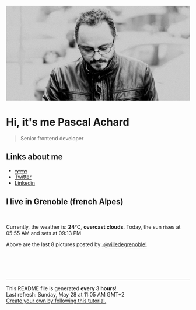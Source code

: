 ![Pascal Achard](./images/photo-pascal-achard.jpg)
# Hi, it's me Pascal Achard
> Senior frontend developer

## Links about me
- [www](https://www.pascal-achard.com)
- [Twitter](https://twitter.com/botmaster)
- [Linkedin](http://www.linkedin.com/in/pascal-achard)


## I live in Grenoble (french Alpes)
<img src="https://openweathermap.org/img/wn/04d@2x.png" alt="">

Currently, the weather is: **24**°C, **overcast clouds**.
Today, the sun rises at 05:55 AM and sets at 09:13 PM

Above are the last 8 pictures posted by <a href="https://www.instagram.com/villedegrenoble/" target="_blank"><img alt="" src="https://upload.wikimedia.org/wikipedia/commons/thumb/e/e7/Instagram_logo_2016.svg/1024px-Instagram_logo_2016.svg.png" width="20"/> @villedegrenoble!</a>

<p style="display: flex; flex-wrap: wrap; gap: 20px;">
        <img src="https://cdn1.picuki.com/hosted-by-instagram/q/0exhNuNYnjBGZDHIdN5WmL9I2OIgAAVRNecaS7j0nyZiNxIsbHWB58ltwdev%7C%7CDlyKw1oASyLfzto7YkoVV9VZFN%7C%7CPUzXS7aKSzhX66uaUICr0jxj%7C%7CJVnkrcxJHwcbX6o88QtOzjYMTIfQeoEH%7C%7Cb2rvUW%7C%7CP%7C%7CwbTcApC2TNbFAyQlWotfpUrJy9ZRzt52U1h+189JldAJZ+jtvdBFundPZlTIeAf3+Idp1orN2S%7C%7CkKncYSs6K%7C%7C1SO2ECMseW16GX6Rv5+HoOAAuiDpYGhpqzXheKc4EEMWggivhDk5mq4ExbWMO6xVgfY9i5DzCmMDUjFKiCU%7C%7Ck8SqtgLsSUHv3EBQnjeel%7C%7CW+eqN29qrRI9KlRdf+ni7xSoLsHppOa15YOO6GY1yEH9KOF+QLkJl7S+Bt5WeN11+nfrnzmhx0WWMe1GLfWrAiBcKTx5C3+3ONhGreoVJs.jpeg" alt="" width="200"/>
        <img src="https://cdn1.picuki.com/hosted-by-instagram/q/0exhNuNYnjBGZDHIdN5WmL9I2OIgAAVRNecaS7j0nyZiNxIsbHWB58ltwdGn%7C%7CDh6Kwh9HS+Lfztp5okrVVxYZFN5PUXdS7aBSjZd7KyRVezN1zxg9pVll74xK3MeY3et8cQqXQmYdSgIGaYDG7uo%7C%7CesJ%7C%7CPnucjcFrjOMNbRKmDdttdCwFahlza4lsfe4kx2xu5xncG114WNxahlw5OLUqQUCSKn5PN1gpKZlR7pCjNAE%7C%7CLejymu+H2xkfWx9Ez7RtI7V2dENhhzrdSFlqjH+AZY1LHMRiVbmkjkU56ohrJajEppM4acIhoKAayACW2E2hjtfwZftgAHsSUGImUBRwT2Ej+b3ffZ79sXPBPW5XPWx2Rj0bKLGJbwVekpcU%7C%7CXcXGaIcsqvL85vlKx6ON9rhm633yiVRZjD%7C%7CVV+AWgc12PYL8YiELuiyqyb4X7U3zvZ8AZuxw==.jpeg" alt="" width="200"/>
        <img src="https://cdn1.picuki.com/hosted-by-instagram/q/0exhNuNYnjBGZDHIdN5WmL9I2OIgAAVRNecaS7j0nyZiNxIsbHWB58ltwdGn%7C%7CDh6Kwh9HS+Lfzto7I4jVlhZZFNyNUDbTLSASD9Q66udVICh2zZi955pk783KXcbbHCu%7C%7CssuOzjYMTIfQeoEH%7C%7Cb2rvUV+fvwaTIFuDaWNOUtzCVG%7C%7CMm0X51wm8Rm3ayEv0Pxto0%7C%7CNylL9XkgKQcutdzN8ndbEvL+M4Byp6JzSPkCj9ND1OHtpCa5BTB7Kj44KD6chYTJnLMitijZJxE643imYogDd2ExlGOj8RM1v9EPp7TzN916+98ZkIGRT2UFAjsm8lJhmMntxxzsbkGW6UVm6FHd2uqXYvgU84X7NveOXO3f1RjYb7LsP7xzX1IdF83canzkMKGxQcdcy90bS6tr9QaQtjmzd4%7C%7Cn1RcsAmIagmHc.jpeg" alt="" width="200"/>
        <img src="https://cdn1.picuki.com/hosted-by-instagram/q/0exhNuNYnjBGZDHIdN5WmL9I2OIgAAVRNecaS7j0nyZiNxIsbHWB58ltwdev%7C%7CDlyKw1oASyLfzto7Y0vUl5XZFN4PUXbTL2ARTZS66SdUuvN1zVn9pRlnL80JHEaZHCm9sIpVAmYdSgIGaYDG7uo%7C%7CesJ+fjrcjcFrjOMNbRKmDdttdCwFahlza4lsfe4kx2xu5xncG114WNxahlw5OLUqQUCSKn5PN1gpKZlR7pCjNAE%7C%7CLejymu+H2xkfWx9Ez7RtI7V2dENhhzrdSFlqjH%7C%7CAZY1LHMRiVbmryArqol4m5WONbxM4bMUlK7baCACW2E2hjtfwZftgALsSUGImUBRwT2Ej+b3ffZ79sXPBPW%7C%7Cd4743iDLX5XLBbBrDXYADKmGAW3oLtu1EO91wIcfBvdb70eG%7C%7CjyNJYjAy1V+AWgc12PcVbQlZruiyqyb4X7U3zvZ8AZuxw==.jpeg" alt="" width="200"/>
        <img src="https://cdn1.picuki.com/hosted-by-instagram/q/0exhNuNYnjBGZDHIdN5WmL9I2OIgAAVRNecaS7j0nyZiNxIsbHWB58ltwdGn%7C%7CDh6Kwh9HS+Lfzto5owqUVhQZFt+O03bSrCATz5X76qZXICq0zZv9J9pnLk8LX0WZHSp8sYuOzjYMTIfQeoEH%7C%7Cb2rvUV8PvwazQFuDSQNOUtzCVG%7C%7CMm0X51wm8Qf8fTT0FOzv9R3GzNJzWM1eUAmscnbrSgLUbr2Jc9j%7C%7CewmCLECi4kD6ezqlWu2FHlsRGB9KDOertaQz7xFui3rSzow+DyVXZM2Hh4Zs0y6sDcJ69gH3JG6cohp1KMZnpGGTzYQfU1KhjUok5e%7C%7CynSAPSam1x4Ck1%7C%7CyxJeFI+10nobqN6G%7C%7CX4LllS7wd%7C%7CzRFaxpXCsuC7HndkyJOd6HKeFhgLlrOPFvkVGwrVDpI+Oh%7C%7CURTQgpEgAuYBZYtRarNxfrz.jpeg" alt="" width="200"/>
        <img src="https://cdn1.picuki.com/hosted-by-instagram/q/0exhNuNYnjBGZDHIdN5WmL9I2OIgAAVRNecaS7j0nyZiNxIsbHWB58ltwdGn%7C%7CDh6Kwh9HS+Lfztn5I0jUFpWZFR7OkfXSbSITj9Q7auaXOvN0DRi8JdknbY0L3McZXan8cMlOzjYMTIfQeoEH%7C%7Cb2rvUT+vvwbTYNpi2TNLxCyQlWotfpUrJy9ZRzt52U1h+189JldAJZ+jtvdBFundPZlTIeAf3+Idp1orN2S%7C%7CkKncYSs6K%7C%7C1SO2ECMseW16GX6Rv5+HoOAAuiDpYGhpqzXheKc4EEMWggiMiCEwk6oBqYytEaxVgfU%7C%7CvYnZCmMDUjFKiCU%7C%7Ck8SqtQLsSUHv3EBQnjeel%7C%7CW+eqN29qrRI9C6ftH+2A3XSpb%7C%7CPY5rDVkWN%7C%7CmHRW%7C%7CpI8quBeB3pIBgK+wfgmeEwgfof6DVmhx0WWMe1GevX7cmBcKTx5C3+3ONhGreoVJs.jpeg" alt="" width="200"/>
        <img src="https://cdn1.picuki.com/hosted-by-instagram/q/0exhNuNYnjBGZDHIdN5WmL9I2OIgAAVRNecaS7j0nyZiNxIsbHWB58ltwdev%7C%7CDlyKw1oASyLfztm4I4vVV9QZFt6OULeS7CMSz5c6a+bU4Cq1TNk9ZJgkbw0JHEYYnOs%7C%7CsolOzjYMTIfQeoEH%7C%7Cb2rvUW+%7C%7C7wbTYNpi2TNLxCyQlWotfpUrJy9ZRzt52U1h+189JldAJZ+jtvdBFundPZlTIeAf3+Idp1orN2S%7C%7CkKncYSs6K%7C%7C1SO2ECMseW16GX6Rv5+HoOAAuiDpYGhpqzDheKc4EEMWggiJjwIDva0e2bGBHaxV5s8bhvDBCmMDUjFKiCU%7C%7Ck8SqtgLsSUHv3EBQnjeel%7C%7CW+eqN29qrRI9KoXN%7C%7Ct63bBbZ2POp0bWVEiVMOAWVzGGdygAMBwkpEaOqli4Fe9+gCOf6nFmhx0WWMe1GKpWbMnBcKTx5C3+3ONhGreoVJs.jpeg" alt="" width="200"/>
        <img src="https://cdn1.picuki.com/hosted-by-instagram/q/0exhNuNYnjBGZDHIdN5WmL9I2OIgAAVRNecaS7j0nyZiNxIsbHWB58ltwdev%7C%7CDlyKw1oASyLfztl4YMpWV9UZFRzOUHZT7KBTj5W7KWRUerN0T1h9Z5hkLczJHAXbXCp8cIpXAmYdSgIGaYDG7uo%7C%7CesJ+fjqcjcFrjOMNbRKmDdttdCwFahlza4lsfe4kx2xu5xncG114WNxahlw5OLUqQUCSKn5PN1gpKZlR7pCjNAE%7C%7CLejymu+H2xkfWx9Ez7RtI7V2dENhhzrdSFlqjHwAZY1LHMRiVbm5QMpgql4sYOzbaRM4ac5lK+EZyACW2E2hjtfwZftgALsSUGImUBRwT2Ej+b3ffZ79sXPBPW5c8vYyRbtaYTkHolrWH0hMM7OQlGLFqyPC8NYvbxKDcdKhHzgqCmafODg21V+AWgc12PcVMchEruiyqyb4X7U3zvZ8AZuxw==.jpeg" alt="" width="200"/>
</p>

------------
<p>This README file is generated <b>every 3 hours</b>!
    <br />Last refresh: Sunday, May 28 at 11:05 AM GMT+2
    <br /><a href="https://medium.com/@th.guibert/how-to-create-a-self-updating-readme-md-for-your-github-profile-f8b05744ca91">Create your own by following this tutorial.</a>
</p>
<p><a href="https://github.com/botmaster/botmaster/actions/workflows/main.yaml"><img alt="" src="https://github.com/botmaster/botmaster/actions/workflows/main.yaml/badge.svg" /></a></p>

